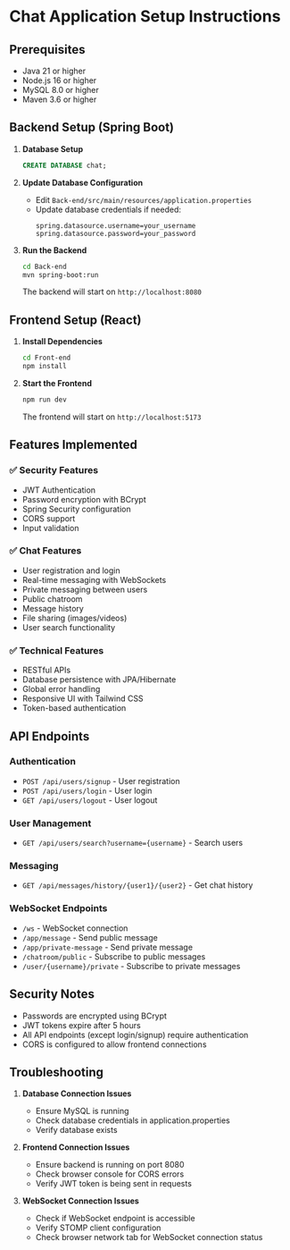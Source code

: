 # Chat Application Setup Instructions

## Prerequisites
- Java 21 or higher
- Node.js 16 or higher
- MySQL 8.0 or higher
- Maven 3.6 or higher

## Backend Setup (Spring Boot)

1. **Database Setup**
   ```sql
   CREATE DATABASE chat;
   ```

2. **Update Database Configuration**
   - Edit `Back-end/src/main/resources/application.properties`
   - Update database credentials if needed:
     ```properties
     spring.datasource.username=your_username
     spring.datasource.password=your_password
     ```

3. **Run the Backend**
   ```bash
   cd Back-end
   mvn spring-boot:run
   ```
   The backend will start on `http://localhost:8080`

## Frontend Setup (React)

1. **Install Dependencies**
   ```bash
   cd Front-end
   npm install
   ```

2. **Start the Frontend**
   ```bash
   npm run dev
   ```
   The frontend will start on `http://localhost:5173`

## Features Implemented

### ✅ Security Features
- JWT Authentication
- Password encryption with BCrypt
- Spring Security configuration
- CORS support
- Input validation

### ✅ Chat Features
- User registration and login
- Real-time messaging with WebSockets
- Private messaging between users
- Public chatroom
- Message history
- File sharing (images/videos)
- User search functionality

### ✅ Technical Features
- RESTful APIs
- Database persistence with JPA/Hibernate
- Global error handling
- Responsive UI with Tailwind CSS
- Token-based authentication

## API Endpoints

### Authentication
- `POST /api/users/signup` - User registration
- `POST /api/users/login` - User login
- `GET /api/users/logout` - User logout

### User Management
- `GET /api/users/search?username={username}` - Search users

### Messaging
- `GET /api/messages/history/{user1}/{user2}` - Get chat history

### WebSocket Endpoints
- `/ws` - WebSocket connection
- `/app/message` - Send public message
- `/app/private-message` - Send private message
- `/chatroom/public` - Subscribe to public messages
- `/user/{username}/private` - Subscribe to private messages

## Security Notes

- Passwords are encrypted using BCrypt
- JWT tokens expire after 5 hours
- All API endpoints (except login/signup) require authentication
- CORS is configured to allow frontend connections

## Troubleshooting

1. **Database Connection Issues**
   - Ensure MySQL is running
   - Check database credentials in application.properties
   - Verify database exists

2. **Frontend Connection Issues**
   - Ensure backend is running on port 8080
   - Check browser console for CORS errors
   - Verify JWT token is being sent in requests

3. **WebSocket Connection Issues**
   - Check if WebSocket endpoint is accessible
   - Verify STOMP client configuration
   - Check browser network tab for WebSocket connection status

